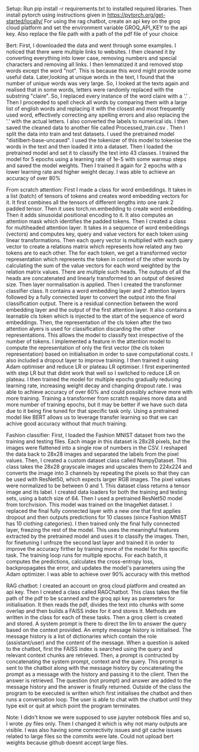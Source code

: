Setup:
Run pip install -r requirements.txt to installed required libraries. Then install pytorch using instructions given in https://pytorch.org/get-started/locally/
For using the rag chatbot, create an api key on the groq cloud platform and set the environment variable GROQ_API_KEY to the api key. Also replace the file path with a path of the pdf file of your choice

Bert:
First, I downloaded the data and went through some examples. I noticed that there were multiple links to websites. I then cleaned it by converting everything into lower case, removing numbers and special characters and removing all links. I then lemmatized it and removed stop words except the word "not". This is because this word might provide some useful data. Later,looking at unique words in the text, I found that the number of unique words was very large. So, I looked at the texts again and realised that in some words, letters were randomly replaced with the substring "claire". So, I replaced every instance of the word claire with a '.' . Then I proceeded to spell check all words by comparing them with a large list of english words and replacing it with the closest and most frequently used word, effectively correcting any spelling errors and also replacing the '.' with the actual letters. I also converted the labels to numerical ids. I then saved the cleaned data to another file called Processed_train.csv . 
Then I split the data into train and test datasets. I used the pretrained model "distilbert-base-uncased". I used the tokenizer of this model to tokenise the words in the text and then loaded it into a dataset. Then I loaded the pretrained model and set it to classify the text into 43 classes. I trained the model for 5 epochs using a learning rate of 1e-5 with some warmup steps and saved the model weights. Then I trained it again for 2 epochs with a lower learning rate and higher weight decay. I was able to achieve an accuracy of over 80%

From scratch attention:
First I made a class for word embeddings. It takes in a list (batch) of tensors of tokens and creates word embedding vectors for it. It first combines all the tensors of different lengths into one rank 2 padded tensor. Then it uses torch.nn.embedding to create word embedding. Then it adds sinusoidal positional encoding to it. It also computes an attention mask which identifies the padded tokens. Then I created a class for multiheaded attention layer. It takes in a sequence of word embeddings (vectors) and computes key, query and value vectors for each token using linear transformations. Then each query vector is multiplied with each query vector to create a relations matrix which represents how related any two tokens are to each other. The for each token, we get a transformed vector representation which represents the token in context of the other words by calculating the sum of the value vectors for each word weighted by the relation matrix values. There are multiple such heads. The outputs of all the heads are concatenated and linearly transformed to an output of desired size. Then layer normalisation is applied. Then I created the transformer classifier class. It contains a word embedding layer and 2 attention layers followed by a fully connected layer to convert the output into the final classification output. There is a residual connection between the word embedding layer and the output of the first attention layer. It also contains a learnable cls token which is injected to the start of the sequence of word embeddings. Then, the representation of the cls token after the two attention alyers is used for classification discarding the other representations. This allows the model to classify text irrespective of the number of tokens. I implemented a feature in the attention model to compute the representation of only the first vector (the cls token representation)  based on initialisation in order to save computational costs. I also included a dropout layer to improve training. I then trained it using Adam optimiser and reduce LR or plateau LR optimiser. I first experimented with step LR but that didnt work that well so I switched to reduce LR on plateau. I then trained the model for multiple epochs gradually reducing learning rate, increasing weight decay and changing dropout rate. I was able to achieve accuracy of over 60% and could possibly achieve more with more training.
Training a transformer from scratch requires more data and more number of training epochs, but it may be better if we have such data due to it being fine tuned for that specific task only. Using a pretrained model like BERT allows us to leverage transfer learning so that we can achive good accuracy without that much training.

Fashion classifier:
First, I loaded the Fashion MNIST dataset from two the training and testing files. Each image in this dataset is 28x28 pixels, but the images were flattened into a single row of numbers in the CSV. I reshaped the data back to 28x28 images and separated the labels from the pixel values. Then, I created a custom dataset class called NumpyDataset. This class takes the 28x28 grayscale images and upscales them to 224x224 and converts the image into 3 channels by repeating the pixels so that they can be used with ResNet50, which expects larger RGB images. The pixel values were normalized to be between 0 and 1. This dataset class returns a tensor image and its label. I created data loaders for both the training and testing sets, using a batch size of 64.
Then I used a pretrained ResNet50 model from torchvision. This model was trained on the ImageNet dataset. I replaced the final fully connected layer with a new one that first applies dropout and then outputs predictions for 10 classes (since Fashion MNIST has 10 clothing categories). I then trained only the final fully connected layer, freezing the rest of the model. This uses the meaningful features extracted by the pretrained model and uses it to classify the images. Then, for finetuning I unfroze the second last layer and trained it in order to improve the accuracy firther by training more of the model for this specific task. The training loop runs for multiple epochs. For each batch, it computes the predictions, calculates the cross-entropy loss, backpropagates the error, and updates the model's parameters using the Adam optimizer. I was able to achieve over 90% accuracy with this method

RAG chatbot:
I created an account on groq cloud platform and created an api key. Then I created a class called RAGChatbot. This class takes the file path of the pdf to be scanned and the groq api key as paremeters for initialisation. It then reads the pdf, divides the text into chunks with some overlap and then builds a FAISS index for it and stores it. Methods are written in the class for each of these tasks. Then a groq client is created and stored. A system prompt is there to direct the llm to answer the query based on the context provided. An empty message history is initialised. The message history is a list of dictionaries which contain the role (assistant/user) and the content of the message. When a question is asked to the chatbot, first the FAISS index is searched using the query and relevant context chunks are retrieved. Then, a prompt is contructed by concatenating the system prompt, context and the query. This prompt is sent to the chatbot along with the message history by concatenating the prompt as a message with the history and passing it to the client. Then the answer is retrieved. The question (not prompt) and answer are added to the message history and the answer is finally returned. Outside of the class the program to be executed is written which first initialises the chatbot and then runs a conversation loop. The user is able to chat with the chatbot until they type exit or quit at which point the program terminates.

Note:
I didn't know we were supposed to use jupyter notebook files and so, I wrote .py files only. Then I changed it which is why not many outputs are visible. I was also having some connectivity issues and git cache issues related to large files so the commits were late. Could not upload bert weights because github doesnt accept large files.